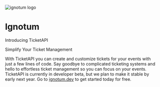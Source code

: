 ![ignotum logo](https://avatars.githubusercontent.com/u/163140183?s=200&v=4)
# Ignotum

Introducing TicketAPI

Simplify Your Ticket Management

With TicketAPI you can create and customize tickets for your events with just a few lines of code. Say goodbye to complicated ticketing systems and hello to effortless ticket management so you can focus on your events.
TicketAPI is currently in developer beta, but we plan to make it stable by early next year.
Go to [ignotum.dev](https://ignotum.dev) to get started today for free.
